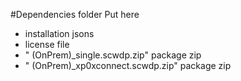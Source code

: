 #Dependencies folder
Put here 
- installation jsons
- license file
- "<Sitecore Version> (OnPrem)_single.scwdp.zip" package zip
- "<Sitecore Version> (OnPrem)_xp0xconnect.scwdp.zip" package zip
